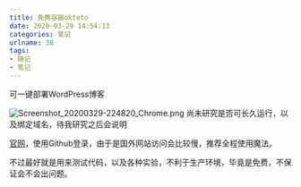 ```yaml
---
title: 免费容器okteto
date: 2020-03-29 14:54:13
categories: 笔记
urlname: 38
tags:
- 随记
- 笔记
---
```

<!--markdown-->可一键部署WordPress博客
![Screenshot_20200329-224820_Chrome.png](https://i.loli.net/2020/03/29/DnrX36B5Hd2omVF.png)
尚未研究是否可长久运行，以及绑定域名，待我研究之后会说明

[官网](https://cloud.okteto.com)，使用Github登录，由于是国外网站访问会比较慢，推荐全程使用魔法。

不过最好就是用来测试代码，以及各种实验，不利于生产环境，毕竟是免费，不保证会不会出问题。